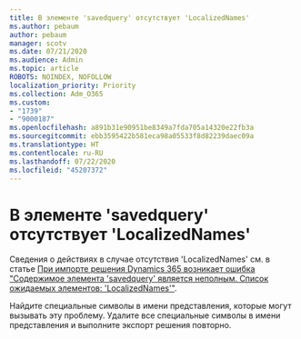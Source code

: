 ```yaml
---
title: В элементе 'savedquery' отсутствует 'LocalizedNames'
ms.author: pebaum
author: pebaum
manager: scotv
ms.date: 07/21/2020
ms.audience: Admin
ms.topic: article
ROBOTS: NOINDEX, NOFOLLOW
localization_priority: Priority
ms.collection: Adm_O365
ms.custom:
- "1739"
- "9000187"
ms.openlocfilehash: a891b31e90951be8349a7fda705a14320e22fb3a
ms.sourcegitcommit: ebb3595422b581eca98a05533f8d82239daec09a
ms.translationtype: HT
ms.contentlocale: ru-RU
ms.lasthandoff: 07/22/2020
ms.locfileid: "45207372"
---
```

# <a name="missing-localizednames-in-element-savedquery"></a>В элементе 'savedquery' отсутствует 'LocalizedNames'

Сведения о действиях в случае отсутствия 'LocalizedNames' см. в статье [При импорте решения Dynamics 365 возникает ошибка "Содержимое элемента 'savedquery' является неполным. Список ожидаемых элементов: 'LocalizedNames'"](https://support.microsoft.com/help/4463330/the-element-savedquery-has-incomplete-content-list-of-possible-element).

Найдите специальные символы в имени представления, которые могут вызывать эту проблему. Удалите все специальные символы в имени представления и выполните экспорт решения повторно.